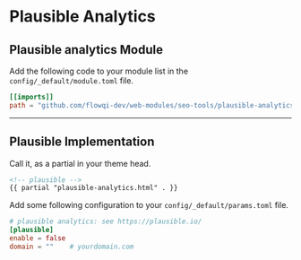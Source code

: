 # Plausible Analytics

## Plausible analytics Module

Add the following code to your module list in the `config/_default/module.toml` file.

```toml
[[imports]]
path = "github.com/flowqi-dev/web-modules/seo-tools/plausible-analytics"
```

<hr>

## Plausible Implementation

Call it, as a partial in your theme head.

```html
<!-- plausible -->
{{ partial "plausible-analytics.html" . }}
```

Add some following configuration to your `config/_default/params.toml` file.

```toml
# plausible analytics: see https://plausible.io/
[plausible]
enable = false
domain = ""    # yourdomain.com
```
